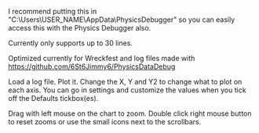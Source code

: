 I recommend putting this in "C:\Users\USER_NAME\AppData\PhysicsDebugger\" so you can easily access this with the Physics Debugger also.

Currently only supports up to 30 lines. 

Optimized currently for Wreckfest and log files made with https://github.com/6St6Jimmy6/PhysicsDataDebug

Load a log file. Plot it. Change the X, Y and Y2 to change what to plot on each axis.
You can go in settings and customize the values when you tick off the Defaults tickbox(es).

Drag with left mouse on the chart to zoom.
Double click right mouse button to reset zooms or use the small icons next to the scrollbars.
